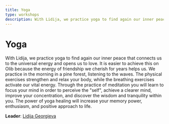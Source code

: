 ```yaml
---
title: Yoga
type: workshops
description: With Lidija, we practice yoga to find again our inner peace that connects us to the universal energy and opens us to love.
---
```


# Yoga

With Lidija, we practice yoga to find again our inner peace that connects us to the universal energy and opens us to love. It is easier to achieve this on Olib because the energy of friendship we cherish for years helps us. We practice in the morning in a pine forest, listening to the waves. The physical exercises strengthen and relax your body, while the breathing exercises activate our vital energy. Through the practice of meditation you will learn to focus your mind in order to perceive the "self", achieve a clearer mind, improve your concentration, and discover the wisdom and tranquility within you. The power of yoga healing will increase your memory power, enthusiasm, and positive approach to life.

**Leader**: [Lidija Georgieva](/workshops/leaders/lidija-georgieva)
